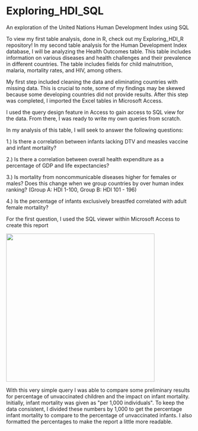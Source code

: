 # Exploring_HDI_SQL
 An exploration of the United Nations Human Development Index using SQL

To view my first table analysis, done in R, check out my Exploring_HDI_R repository! In my second table analysis for the Human Development Index database, I will be analyzing the Health Outcomes table. This table includes information on various diseases and health challenges and their prevalence in different countries. The table includes fields for child malnutrition, malaria, mortality rates, and HIV, among others. 

My first step included cleaning the data and eliminating countries with missing data. This is crucial to note, some of my findings may be skewed because some developing countries did not provide results. After this step was completed, I imported the Excel tables in Microsoft Access. 

I used the query design feature in Access to gain access to SQL view for the data. From there, I was ready to write my own queries from scratch. 

In my analysis of this table, I will seek to answer the following questions:

1.) Is there a correlation between infants lacking DTV and measles vaccine and infant mortality?

2.) Is there a correlation between overall health expenditure as a percentage of GDP and life expectancies?

3.) Is mortality from noncommunicable diseases higher for females or males? Does this change when we group countries by over human index ranking? (Group A: HDI 1-100, Group B: HDI 101 - 196) 

4.) Is the percentage of infants exclusively breastfed correlated with adult female mortality?

For the first question, I used the SQL viewer within Microsoft Access to create this report 

<code><img height="400" src="https://user-images.githubusercontent.com/106002818/171073973-43894748-7c00-4f89-8125-36a8d58a077d.png"></code>

With this very simple query I was able to compare some preliminary results for percentage of unvaccinated children and the impact on infant mortality. Initially, infant mortality was given as "per 1,000 individuals". To keep the data consistent, I divided these numbers by 1,000 to get the percentage infant mortality to compare to the percentage of unvaccinated infants. I also formatted the percentages to make the report a little more readable. 
